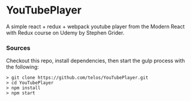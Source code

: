 # YouTubePlayer
A simple react + redux + webpack youtube player from the Modern React with Redux course on Udemy by Stephen Grider.

### Sources
Checkout this repo, install dependencies, then start the gulp process with the following:

```
> git clone https://github.com/telos/YouTubePlayer.git
> cd YouTubePlayer
> npm install
> npm start
```
